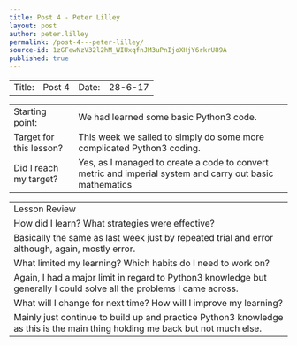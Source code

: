 ```yaml
---
title: Post 4 - Peter Lilley
layout: post
author: peter.lilley
permalink: /post-4---peter-lilley/
source-id: 1zGFewNzV32l2hM_WIUxqfnJM3uPnIjoXHjY6rkrU89A
published: true
---
```

<table>
  <tr>
    <td>Title:  </td>
    <td>Post 4</td>
    <td>Date:  </td>
    <td>28-6-17</td>
  </tr>
</table>


<table>
  <tr>
    <td>Starting point:</td>
    <td>We had learned some basic Python3 code.</td>
  </tr>
  <tr>
    <td>Target for this lesson?</td>
    <td>This week we sailed to simply do some more complicated Python3 coding.</td>
  </tr>
  <tr>
    <td>Did I reach my target? </td>
    <td>Yes, as I managed to create a code to convert metric and imperial system and carry out basic mathematics</td>
  </tr>
</table>


<table>
  <tr>
    <td>Lesson Review</td>
  </tr>
  <tr>
    <td>How did I learn? What strategies were effective? </td>
  </tr>
  <tr>
    <td>Basically the same as last week just by repeated trial and error although, again, mostly error.</td>
  </tr>
  <tr>
    <td>What limited my learning? Which habits do I need to work on? </td>
  </tr>
  <tr>
    <td>Again, I had a major limit in regard to Python3 knowledge but generally I could solve all the problems I came across.</td>
  </tr>
  <tr>
    <td>What will I change for next time? How will I improve my learning?</td>
  </tr>
  <tr>
    <td>Mainly just continue to build up and practice Python3 knowledge as this is the main thing holding me back but not much else.</td>
  </tr>
</table>



